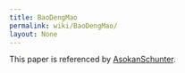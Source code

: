 ```yaml
---
title: BaoDengMao
permalink: wiki/BaoDengMao/
layout: None
---
```


This paper is referenced by [AsokanSchunter](/wiki/AsokanSchunter "wikilink").
